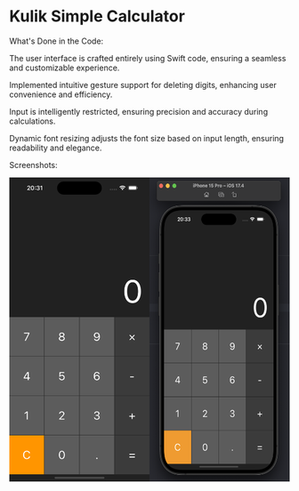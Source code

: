 # Kulik Simple Calculator

What's Done in the Code:

The user interface is crafted entirely using Swift code, ensuring a seamless and customizable experience.

Implemented intuitive gesture support for deleting digits, enhancing user convenience and efficiency.

Input is intelligently restricted, ensuring precision and accuracy during calculations.

Dynamic font resizing adjusts the font size based on input length, ensuring readability and elegance.

Screenshots:
<div style="display: flex;">
    <img src="https://github.com/kulikmark/KulikSimpleCalculator/blob/main/KulikSimpleCalculator_1.png" alt="Image 1" style="width: 50%;">
    <img src="https://github.com/kulikmark/KulikSimpleCalculator/blob/main/KulikSimpleCalculator_2.png" alt="Image 2" style="width: 50%;">
</div>
